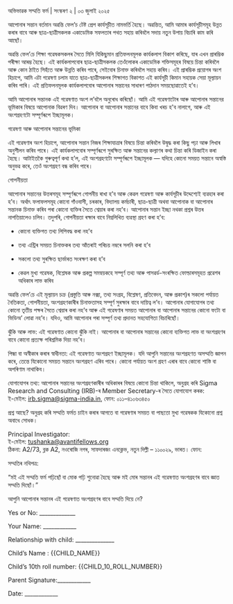 অভিভাৱক সম্মতি ফর্ম | সংস্কৰণ ২ | ০৩ জুলাই ২০২৫

আপোনাৰ সন্তান বৰ্তমান অৱন্তি ফেল’চ টেষ্ট প্ৰেপ কাৰ্যসূচীত নামভৰ্তি হৈছে। অৱন্তিত, আমি আমাৰ কাৰ্যসূচীসমূহ উন্নত কৰাৰ বাবে আৰু ছাত্ৰ-ছাত্ৰীসকলক একাডেমিক সফলতাৰ পথত সহায় কৰিবলৈ সদায় নতুন উপায় বিচাৰি কাম কৰি আছোঁ।

অৱন্তি ফেল’চে শিক্ষা গৱেষকসকলৰ সৈতে মিলি যিকিছুমান প্ৰতিফলনমূলক কাৰ্যকলাপ বিকাশ কৰিছে, যাৰ এখন প্ৰাৰম্ভিক পৰীক্ষা আৰম্ভ হৈছে। এই কাৰ্যকলাপবোৰ ছাত্ৰ-ছাত্ৰীসকলক তেওঁলোকৰ একাডেমিক শক্তিসমূহৰ বিষয়ে চিন্তা কৰিবলৈ আৰু কোন ঠাইত সিহঁতে আৰু উন্নতি কৰিব পাৰে, সেইবোৰ চিনাক্ত কৰিবলৈ সহায় কৰিব। এই প্ৰাৰম্ভিক প্ৰয়োগৰ অংশ হিচাপে, আমি এটা গৱেষণা চলাম যাতে ছাত্ৰ-ছাত্ৰীসকলৰ শিক্ষাগত বিকাশত এই কাৰ্যসূচী কিমান সহায়ক সেয়া মূল্যায়ন কৰিব পাৰি। এই প্ৰতিফলনমূলক কাৰ্যকলাপবোৰ আপোনাৰ সন্তানের সাধাৰণ পাঠদান সময়ছোৱাতেই হ’ব।

আমি আপোনাৰ সন্তানক এই গৱেষণাত অংশ ল’বলৈ অনুৰোধ কৰিছোঁ। আমি এই গৱেষণাটোৰ আৰু আপোনাৰ সন্তানের ভূমিকাৰ বিষয়ে আপোনাক বিৱৰণ দিব। আপোনাৰ বা আপোনাৰ সন্তানের বাবে কিবা খৰচ হ'ব নালাগে, আৰু এই অংশগ্ৰহণটো সম্পূৰ্ণৰূপে ইচ্ছামূলক।

গৱেষণা আৰু আপোনাৰ সন্তানের ভূমিকা

এই গৱেষণাৰ অংশ হিচাপে, আপোনাৰ সন্তান নিজৰ শিক্ষাযাত্ৰাৰ বিষয়ে চিন্তা কৰিবলৈ উদ্বুদ্ধ কৰা কিছু পঢ়া আৰু লিখাৰ অনুশীলন কৰিব পাৰে। এই কাৰ্যকলাপবোৰ সম্পূৰ্ণৰূপে সুৰক্ষিত আৰু সন্তানের কল্যাণৰ কথা চিন্তা কৰি ডিজাইন কৰা হৈছে। আটাইতকৈ গুৰুত্বপূর্ণ কথা হ’ল, এই অংশগ্ৰহণটো সম্পূৰ্ণৰূপে ইচ্ছামূলক — যদিহে কোনো সময়ত সন্তানে অস্বস্তি অনুভৱ কৰে, তেওঁ অংশগ্ৰহণ বন্ধ কৰিব পাৰে।

গোপনীয়তা

আপোনাৰ সন্তানের উত্তৰসমূহ সম্পূৰ্ণৰূপে গোপনীয় ৰাখা হ’ব আৰু কেৱল গৱেষণা আৰু কাৰ্যসূচীৰ উদ্দেশ্যেই ব্যৱহাৰ কৰা হ’ব। অৰ্থাৎ ফলাফলসমূহ কোনো গাঁওবাসী, চৰকাৰ, বিদ্যালয় কৰ্মচাৰী, ছাত্ৰ-ছাত্ৰী অথবা আপোনাক বা আপোনাৰ সন্তানক চিনাক্ত কৰিব পৰা কোনো ব্যক্তিৰ সৈতে শ্বেয়াৰ কৰা নহ’ব। আপোনাৰ সন্তান ইচ্ছা নথকা প্ৰশ্নৰ উত্তৰ নাপতিয়ালেও চলিব। তদুপৰি, গোপনীয়তা ৰক্ষাৰ বাবে নিম্নলিখিত ব্যৱস্থা গ্ৰহণ কৰা হ’ব:

* কোনো ব্যক্তিগত তথ্য লিপিবদ্ধ কৰা নহ’ব

* তথ্য এন্ট্ৰিৰ সময়ত চিনাক্তকৰ তথ্য আঁতৰাই পৰিচয় নম্বৰে সলনি কৰা হ’ব

* সকলো তথ্য সুৰক্ষিত ছাৰ্ভাৰত সংৰক্ষণ কৰা হ’ব

* কেৱল মুখ্য গৱেষক, বিশ্লেষক আৰু প্ৰকল্প সমন্বয়কহে সম্পূৰ্ণ তথ্য আৰু পাসৱৰ্ড-সংৰক্ষিত ফোল্ডাৰসমূহত প্ৰৱেশৰ অধিকাৰ লাভ কৰিব

অৱন্তি ফেল’চে এই মূল্যায়ন চক্র (প্ৰস্তুতি আৰু নক্সা, তথ্য সংগ্ৰহ, বিশ্লেষণ, প্ৰতিবেদন, আৰু প্ৰকাশ)ৰ সকলো পৰ্যায়ত নৈতিকতা, গোপনীয়তা, অংশগ্ৰহণকাৰীৰ চিনাক্ততাসহ সম্পূৰ্ণ সুৰক্ষাৰ বাবে দায়িত্ব ল’ব। আপোনাৰ যোগাযোগৰ তথ্য কোনো তৃতীয় পক্ষৰ সৈতে শ্বেয়াৰ কৰা নহ’ব আৰু এই গৱেষণাৰ সময়ত আপোনাৰ বা আপোনাৰ সন্তানের কোনো ফটো বা ভিডিঅ’ লোৱা নহ’ব। যদিও, আমি আপোনাৰ পৰা সম্পূৰ্ণ তথ্য প্ৰদানত সহযোগিতা বিচাৰিছোঁ।

ঝুঁকি আৰু লাভ: এই গৱেষণাত কোনো ঝুঁকি নাই। আপোনাৰ বা আপোনাৰ সন্তানের কোনো ব্যক্তিগত লাভ বা অংশগ্ৰহণৰ বাবে কোনো প্ৰত্যক্ষ পৰিশ্ৰমিক দিয়া নহ’ব।

পিন্ধা বা অস্বীকাৰ কৰাৰ স্বাধীনতা: এই গৱেষণাত অংশগ্ৰহণ ইচ্ছামূলক। যদি আপুনি সন্তানের অংশগ্ৰহণত অসম্মতি জ্ঞাপন কৰে, তেন্তে যিকোনো সময়ত সন্তানে অংশগ্ৰহণ এৰিব পাৰে। কোনো পৰ্যায়ত অংশ গ্ৰহণ এৰাৰ বাবে কোনো শাস্তি বা অপৰিণাম নাথাকিব।

যোগাযোগৰ তথ্য: আপোনাৰ সন্তানের অংশগ্ৰহণকাৰীৰ অধিকাৰৰ বিষয়ে কোনো চিন্তা থাকিলে, অনুগ্ৰহ কৰি Sigma Research and Consulting (IRB)-ৰ Member Secretary-ৰ সৈতে যোগাযোগ কৰক:  
 ই-মেইল: irb.sigma@sigma-india.in, ফোন: ০১১–৪১০৬৩৪৫০

প্ৰশ্ন আছে? অনুগ্ৰহ কৰি সম্মতি ফৰ্মত চাইন কৰাৰ আগতে বা গৱেষণাৰ সময়ত বা পাছতো মুখ্য গৱেষকক যিকোনো প্রশ্ন অবাধে সোধক।

Principal Investigator:  
 ই-মেইল: tushanka@avantifellows.org  
 ঠিকনা: A2/73, ব্লক A2, নওৰোজি নগৰ, সাফদাৰজং এনক্লেভ, নতুন দিল্লী – ১১০০২৯, ভাৰত। ফোন:

সম্মতিৰ নথিপত্র:

“মই এই সম্মতি ফৰ্ম পঢ়িছোঁ বা মোক পঢ়ি শুনোৱা হৈছে আৰু মই মোৰ সন্তানৰ এই গৱেষণাত অংশগ্ৰহণৰ বাবে জ্ঞাত সম্মতি দিছোঁ।”

আপুনি আপোনাৰ সন্তানৰ এই গৱেষণাত অংশগ্ৰহণৰ বাবে সম্মতি দিয়ে নে?

Yes or No: \_\_\_\_\_\_\_\_\_\_\_\_\_

Your Name: \_\_\_\_\_\_\_\_\_\_\_\_

Relationship with child: \_\_\_\_\_\_\_\_\_\_\_\_\_\_

Child’s Name : {{CHILD_NAME}}

Child’s 10th roll number: {{CHILD_10_ROLL_NUMBER}}

Parent Signature:\_\_\_\_\_\_\_\_\_\_\_\_

Date: \_\_\_\_\_\_\_\_\_\_\_\_